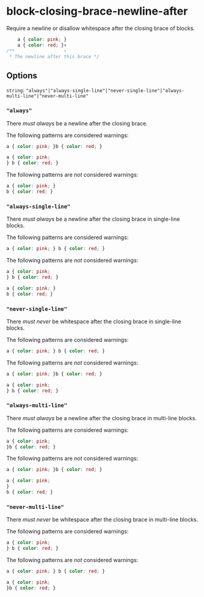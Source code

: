 # block-closing-brace-newline-after

Require a newline or disallow whitespace after the closing brace of blocks.

```css
    a { color: pink; }
    a { color: red; }↑
/**                  ↑
 * The newline after this brace */
```

## Options

`string`: `"always"|"always-single-line"|"never-single-line"|"always-multi-line"|"never-multi-line"`

### `"always"`

There *must always* be a newline after the closing brace.

The following patterns are considered warnings:

```css
a { color: pink; }b { color: red; }
```

```css
a { color: pink;
} b { color: red; }
```

The following patterns are *not* considered warnings:

```css
a { color: pink; }
b { color: red; }
```

### `"always-single-line"`

There *must always* be a newline after the closing brace in single-line blocks.

The following patterns are considered warnings:

```css
a { color: pink; } b { color: red; }
```

The following patterns are *not* considered warnings:

```css
a { color: pink;
} b { color: red; }
```

```css
a { color: pink; }
b { color: red; }
```

### `"never-single-line"`

There *must never* be whitespace after the closing brace in single-line blocks.

The following patterns are considered warnings:

```css
a { color: pink; } b { color: red; }
```

The following patterns are *not* considered warnings:

```css
a { color: pink; }b { color: red; }
```

```css
a { color: pink;
} b { color: red; }
```

### `"always-multi-line"`

There *must always* be a newline after the closing brace in multi-line blocks.

The following patterns are considered warnings:

```css
a { color: pink;
}b { color: red; }
```

The following patterns are *not* considered warnings:

```css
a { color: pink; }b { color: red; }
```

```css
a { color: pink;
}
b { color: red; }
```

### `"never-multi-line"`

There *must never* be whitespace after the closing brace in multi-line blocks.

The following patterns are considered warnings:

```css
a { color: pink;
} b { color: red; }
```

The following patterns are *not* considered warnings:

```css
a { color: pink; } b { color: red; }
```

```css
a { color: pink;
}b { color: red; }
```

